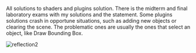 All solutions to shaders and plugins solution. There is the midterm and final laboratory exams with my solutions and the statement.
Some plugins solutions crash in opportune situations, such as adding new objects or clearing the scene. The problematic ones are usually
the ones that select an object, like Draw Bounding Box.

![reflection2](https://github.com/user-attachments/assets/c985fce0-0b3f-4b9a-8047-487f7bd01f13)
